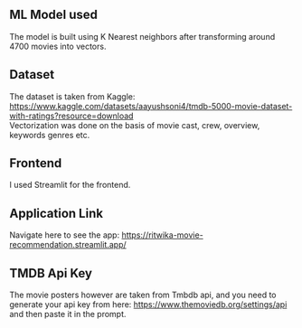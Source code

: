 ## ML Model used
The model is built using K Nearest neighbors after transforming around 4700 movies into vectors. 

## Dataset
The dataset is taken from Kaggle: https://www.kaggle.com/datasets/aayushsoni4/tmdb-5000-movie-dataset-with-ratings?resource=download
<br> Vectorization was done on the basis of movie cast, crew, overview, keywords genres etc. 

## Frontend
I used Streamlit for the frontend. 

## Application Link
Navigate here to see the app: https://ritwika-movie-recommendation.streamlit.app/

## TMDB Api Key
The movie posters however are taken from Tmbdb api, and you need to generate your api key from here: https://www.themoviedb.org/settings/api and then paste it in the prompt.
